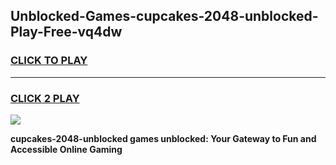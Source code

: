 
## Unblocked-Games-cupcakes-2048-unblocked-Play-Free-vq4dw
<h3>
<a href="https://premium76.site?title=cupcakes-2048-unblocked&ref=18A1">CLICK TO PLAY</a></h3>
<hr>

<h3>
<a href="https://premium76.site?title=cupcakes-2048-unblocked&ref=18A1">CLICK 2 PLAY</a>
  
</h3>

<a href="https://premium76.site?title=cupcakes-2048-unblocked&ref=18A1"><img src="https://clearcache.store/games.png"></a>


**cupcakes-2048-unblocked games unblocked: Your Gateway to Fun and Accessible Online Gaming**
